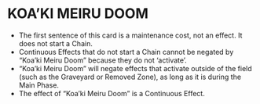 
# KOA’KI MEIRU DOOM

*   The first sentence of this card is a maintenance cost, not an effect. It does not start a Chain.
*   Continuous Effects that do not start a Chain cannot be negated by “Koa’ki Meiru Doom” because they do not ‘activate’.
*   “Koa’ki Meiru Doom” will negate effects that activate outside of the field (such as the Graveyard or Removed Zone), as long as it is during the Main Phase.
*   The effect of “Koa’ki Meiru Doom” is a Continuous Effect.

  